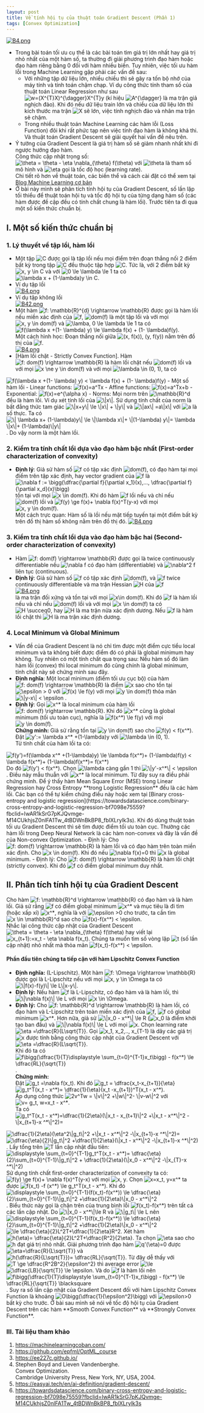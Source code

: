 ```yaml
---
layout: post
title: Về tính hội tụ của thuật toán Gradient Descent (Phần 1)
tags: [Convex Optimization]
---
```



[![B4.png](https://i.postimg.cc/B6N7nH5v/B4.png)](https://postimg.cc/TLLJky48)
- Trong bài toán tối ưu cụ thể là các bài toán tìm giá trị lớn nhất hay giá trị nhỏ nhất của một hàm số, ta thường đi giải phương trình đạo hàm hoặc đạo hàm riêng bằng 0 đối với hàm nhiều biến. Tuy nhiên, việc tối ưu hàm lỗi trong Machine Learning gặp phải các vấn đề sau:  
  - Với những tập dữ liệu lớn, nhiều chiều thì sẽ gây ra tốn bộ nhớ của máy tính và tính toán chậm chạp. Ví dụ công thức tính tham số của thuật toán Linear Regression như sau <img src="https://i.upmath.me/svg/w%3D(X%5E%7BT%7DX)%5E%7B%5Cdagger%7DX%5E%7BT%7Dy" alt="w=(X^{T}X)^{\dagger}X^{T}y" />  (kí hiệu <img src="https://i.upmath.me/svg/%20A%5E%7B%5Cdagger%7D" alt=" A^{\dagger}" /> là ma trận giả nghịch đảo). Khi đó nếu dữ liệu train lớn và chiều của dữ liệu lớn thì kích thước ma trận <img src="https://i.upmath.me/svg/X" alt="X" /> sẽ lớn, việc tính nghịch đảo và nhân ma trận sẽ chậm.
  - Trong nhiều thuật toán Machine Learning các hàm lỗi (Loss Function) đôi khi rất phức tạp nên việc tính đạo hàm là không khả thi.  
Và thuật toán Gradient Descent sẽ giải quyết hai vấn đề nêu trên.
- Ý tưởng của Gradient Descent là giá trị hàm số sẽ giảm nhanh nhất khi đi ngược hướng đạo hàm.  
Công thức cập nhật trọng số:  <img src="https://i.upmath.me/svg/%5Ctheta%20%3D%20%5Ctheta%20-%20%5Ceta%20%5Cnabla_%7B%5Ctheta%7D%20f(%5Ctheta)" alt="\theta = \theta - \eta \nabla_{\theta} f(\theta)" /> với <img src="https://i.upmath.me/svg/%5Ctheta%20" alt="\theta " /> là tham số mô hình và <img src="https://i.upmath.me/svg/%5Ceta%20" alt="\eta " /> gọi là tốc độ học (learning rate).  
Chi tiết rõ hơn về thuật toán, các biến thể và cách cài đặt có thể xem tại  [Blog Machine Learning cơ bản](https://machinelearningcoban.com/2017/01/12/gradientdescent/)
- Ở bài này mình sẽ phân tích tính hội tụ của Gradient Descent, số lần lặp tối thiểu để thuật toán hội tụ và tốc độ hội tụ của từng dạng hàm số (các hàm được đề cập đều có tính chất chung là hàm lồi). Trước tiên ta đi qua một số kiến thức chuẩn bị.  

## I. Một số kiến thức chuẩn bị


### 1. Lý thuyết về tập lồi, hàm lồi
- Một tập <img src="https://i.upmath.me/svg/C" alt="C" /> được gọi là tập lồi nếu mọi điểm trên đoạn thẳng nối 2 điểm bất kỳ trong tập <img src="https://i.upmath.me/svg/C" alt="C" /> đều thuộc tập hợp <img src="https://i.upmath.me/svg/C" alt="C" />. Tức là, với 2 điểm bất kỳ <img src="https://i.upmath.me/svg/x%2C%20y%20%5Cin%20C" alt="x, y \in C" /> và với <img src="https://i.upmath.me/svg/0%20%5Cle%20%5Clambda%20%5Cle%201" alt="0 \le \lambda \le 1" /> ta có <img src="https://i.upmath.me/svg/%5Clambda%20x%20%2B%20(1-%5Clambda)y%20%5Cin%20C" alt="\lambda x + (1-\lambda)y \in C" />.  
- Ví dụ tập lồi  
[![B4.png](https://i.postimg.cc/c1D7Fbg5/B4.png)](https://postimg.cc/mhHFDVSQ)
- Ví dụ tập không lồi  
[![B42.png](https://i.postimg.cc/sXLYgBrC/B42.png)](https://postimg.cc/TLrLk31t)
- Một hàm <img src="https://i.upmath.me/svg/f%3A%20%5Cmathbb%7BR%7D%5E%7Bd%7D%20%5Crightarrow%20%5Cmathbb%7BR%7D" alt="f: \mathbb{R}^{d} \rightarrow \mathbb{R}" /> được gọi là hàm lồi nếu miền xác định của <img src="https://i.upmath.me/svg/f" alt="f" />, <img src="https://i.upmath.me/svg/dom(f)" alt="dom(f)" /> là một tập lồi và với mọi <img src="https://i.upmath.me/svg/x%2C%20y%20%5Cin%20dom(f)" alt="x, y \in dom(f)" /> và <img src="https://i.upmath.me/svg/%5Clamba%2C%200%20%5Cle%20%5Clambda%20%5Cle%201" alt="\lamba, 0 \le \lambda \le 1" /> ta có  
<img src="https://i.upmath.me/svg/f(%5Clambda%20x%20%2B(1-%20%5Clambda)%20y)%20%5Cle%20%5Clambda%20f(x)%20%2B%20(1-%20%5Clambda)f(y)" alt="f(\lambda x +(1- \lambda) y) \le \lambda f(x) + (1- \lambda)f(y)" />.  
Một cách hình học: Đoạn thẳng nối giữa <img src="https://i.upmath.me/svg/(x%2C%20f(x))%2C%20(y%2C%20f(y))" alt="(x, f(x)), (y, f(y))" /> nằm trên đồ thị của <img src="https://i.upmath.me/svg/f" alt="f" />.  
[![B4.png](https://i.postimg.cc/02H7GWXd/B4.png)](https://postimg.cc/7f0CwVkf)
- [Hàm lồi chặt - Strictly Convex Function]. Hàm <img src="https://i.upmath.me/svg/f%3A%20dom(f)%20%5Crightarrow%20%5Cmathbb%7BR%7D" alt="f: dom(f) \rightarrow \mathbb{R}" /> là hàm lồi chặt nếu <img src="https://i.upmath.me/svg/dom(f)" alt="dom(f)" /> lồi và với mọi <img src="https://i.upmath.me/svg/x%20%5Cne%20y%20%5Cin%20dom(f)" alt="x \ne y \in dom(f)" /> và với mọi <img src="https://i.upmath.me/svg/%5Clambda%20%5Cin%20(0%2C%201)" alt="\lambda \in (0, 1)" />, ta có  
<img src="https://i.upmath.me/svg/f(%5Clambda%20x%20%2B(1-%20%5Clambda)%20y)%20%3C%20%5Clambda%20f(x)%20%2B%20(1-%20%5Clambda)f(y)" alt="f(\lambda x +(1- \lambda) y) &lt; \lambda f(x) + (1- \lambda)f(y)" />
- Một số hàm lồi
   - Linear functions: <img src="https://i.upmath.me/svg/f(x)%3Da%5ETx" alt="f(x)=a^Tx" />  
   - Affine functions: <img src="https://i.upmath.me/svg/f(x)%3Da%5ETx%2Bb" alt="f(x)=a^Tx+b" />
   - Exponential: <img src="https://i.upmath.me/svg/f(x)%3De%5E%7B%5Calpha%20x%7D" alt="f(x)=e^{\alpha x}" />  
   - Norms: Mọi norm trên <img src="https://i.upmath.me/svg/%5Cmathbb%7BR%7D%5Ed" alt="\mathbb{R}^d" /> đều là hàm lồi.  
     Ví dụ xét tính lồi của <img src="https://i.upmath.me/svg/%5C%7Cx%5C%7C" alt="\|x\|" />.
     Sử dụng tính chất của norm là bất đẳng thức tam giác <img src="https://i.upmath.me/svg/%5C%7Cx%2By%5C%7C%20%5Cle%20%5C%7Cx%5C%7C%20%2B%20%5C%7Cy%5C%7C" alt="\|x+y\| \le \|x\| + \|y\|" /> và <img src="https://i.upmath.me/svg/%5C%7Cax%5C%7C%20%3Da%5C%7Cx%5C%7C" alt="\|ax\| =a\|x\|" /> với <img src="https://i.upmath.me/svg/a" alt="a" /> là số thực.  
     Ta có <img src="https://i.upmath.me/svg/%5C%7C%20%5Clambda%20x%2B%20(1-%5Clambda)y%5C%7C%20%5Cle%20%5C%7C%5Clambda%20x%5C%7C%2B%20%5C%7C(1-%5Clambda)%20y%5C%7C%3D%20%5Clambda%20%5C%7Cx%5C%7C%2B%20(1-%5Clambda)%5C%7Cy%5C%7C" alt="\| \lambda x+ (1-\lambda)y\| \le \|\lambda x\|+ \|(1-\lambda) y\|= \lambda \|x\|+ (1-\lambda)\|y\|" />. Do vậy norm là một hàm lồi.  

### 2. Kiểm tra tính chất lồi dựa vào đạo hàm bậc nhất (First-order characterization of convexity)
- **Định lý**: Giả sử hàm số <img src="https://i.upmath.me/svg/f" alt="f" /> có tập xác định <img src="https://i.upmath.me/svg/dom(f)" alt="dom(f)" />, có đạo hàm tại mọi điểm trên tập xác định, hay vector gradient của <img src="https://i.upmath.me/svg/f" alt="f" /> là <img src="https://i.upmath.me/svg/%5Cnabla%20f%20%3A%3D%20%5Cbigg(%5Cdfrac%7B%5Cpartial%20f%7D%7B%5Cpartial%20x_1%7D(x)%2C...%2C%20%5Cdfrac%7B%5Cpartial%20f%7D%7B%5Cpartial%20x_d%7D(x)%5Cbigg)" alt="\nabla f := \bigg(\dfrac{\partial f}{\partial x_1}(x),..., \dfrac{\partial f}{\partial x_d}(x)\bigg)" /> tồn tại với mọi <img src="https://i.upmath.me/svg/x%20%5Cin%20dom(f)" alt="x \in dom(f)" />. Khi đó hàm <img src="https://i.upmath.me/svg/f" alt="f" /> lồi nếu và chỉ nếu <img src="https://i.upmath.me/svg/dom(f)" alt="dom(f)" /> lồi và <img src="https://i.upmath.me/svg/f(y)%20%5Cge%20f(x)%2B%20%5Cnabla%20f(x)%5ET(y-x)" alt="f(y) \ge f(x)+ \nabla f(x)^T(y-x)" /> với mọi <img src="https://i.upmath.me/svg/x%2C%20y%20%5Cin%20dom(f)" alt="x, y \in dom(f)" />.  
Một cách trực quan: Hàm số là lồi nếu mặt tiếp tuyến tại một điểm bất kỳ trên đồ thị hàm số không nằm trên đồ thị đó.
 [![B4.png](https://i.postimg.cc/8z62FM06/B4.png)](https://postimg.cc/bZqCWD8y)  
 
### 3. Kiểm tra tính chất lồi dựa vào đạo hàm bậc hai (Second-order characterization of convexity)
- Hàm <img src="https://i.upmath.me/svg/f%3A%20dom(f)%20%5Crightarrow%20%5Cmathbb%7BR%7D" alt="f: dom(f) \rightarrow \mathbb{R}" /> được gọi là twice continuously differentiable nếu <img src="https://i.upmath.me/svg/%5Cnabla%20f" alt="\nabla f" /> có đạo hàm (differentiable) và <img src="https://i.upmath.me/svg/%5Cnabla%5E2%20f" alt="\nabla^2 f" /> liên tục (continuous).
- **Định lý**: Giả sử hàm số <img src="https://i.upmath.me/svg/f" alt="f" /> có tập xác định <img src="https://i.upmath.me/svg/dom(f)" alt="dom(f)" />, và <img src="https://i.upmath.me/svg/f" alt="f" /> twice
continuously differentiable và ma trận Hessian <img src="https://i.upmath.me/svg/H" alt="H" /> của <img src="https://i.upmath.me/svg/f" alt="f" />  
[![B4.png](https://i.postimg.cc/fbhqPFTH/B4.png)](https://postimg.cc/fVBvt8dX)  
 là ma trận đối xứng và tồn tại với mọi <img src="https://i.upmath.me/svg/x%5Cin%20dom(f)" alt="x\in dom(f)" />. Khi đó <img src="https://i.upmath.me/svg/f" alt="f" /> là hàm lồi nếu và chỉ nếu <img src="https://i.upmath.me/svg/dom(f)" alt="dom(f)" /> lồi và với mọi <img src="https://i.upmath.me/svg/x%20%5Cin%20dom(f)" alt="x \in dom(f)" /> ta có <img src="https://i.upmath.me/svg/%20H%20%5Csucceq0" alt=" H \succeq0" />, hay <img src="https://i.upmath.me/svg/H" alt="H" /> là ma trận nửa xác định dương. Nếu <img src="https://i.upmath.me/svg/f" alt="f" /> là hàm lồi chặt thì <img src="https://i.upmath.me/svg/H" alt="H" /> là ma trận xác định dương.  
 
### 4. Local Minimum và Global Minimum
- Vấn đề của Gradient Descent là nó chỉ tìm được một điểm cực tiểu local minimum và ta không biết được điểm đó có phải là global minimum hay không. Tuy nhiên có một tính chất qua trọng sau: Nếu hàm số đó làm hàm lồi (convex) thì local minimum đó cũng chính là global minimum, tính chất này sẽ chứng minh sau đây.  
- **Định nghĩa**: Một local minimum (điểm tối ưu cục bộ) của hàm <img src="https://i.upmath.me/svg/f%3A%20dom(f)%20%5Crightarrow%20%5Cmathbb%7BR%7D" alt="f: dom(f) \rightarrow \mathbb{R}" /> là điểm <img src="https://i.upmath.me/svg/x" alt="x" /> sao cho tồn tại <img src="https://i.upmath.me/svg/%5Cepsilon%20%3E%200" alt="\epsilon &gt; 0" /> với <img src="https://i.upmath.me/svg/f(x)%20%5Cle%20f(y)" alt="f(x) \le f(y)" /> với mọi <img src="https://i.upmath.me/svg/y%20%5Cin%20dom(f)" alt="y \in dom(f)" /> thỏa mãn <img src="https://i.upmath.me/svg/%5C%7Cy-x%5C%7C%20%3C%20%5Cepsilon" alt="\|y-x\| &lt; \epsilon" /> .  
- **Định lý**: Gọi <img src="https://i.upmath.me/svg/x%5E*" alt="x^*" /> là local minimum của hàm lồi <img src="https://i.upmath.me/svg/f%3A%20dom(f)%20%5Crightarrow%20%5Cmathbb%7BR%7D" alt="f: dom(f) \rightarrow \mathbb{R}" />. Khi đó <img src="https://i.upmath.me/svg/x%5E*" alt="x^*" /> cũng là global minimum (tối ưu toàn cục), nghĩa là <img src="https://i.upmath.me/svg/f(x%5E*)%20%5Cle%20f(y)" alt="f(x^*) \le f(y)" /> với mọi <img src="https://i.upmath.me/svg/y%20%5Cin%20dom(f)" alt="y \in dom(f)" />.  
**Chứng minh:** Giả sử rằng tồn tại <img src="https://i.upmath.me/svg/y%20%5Cin%20dom(f)" alt="y \in dom(f)" /> sao cho <img src="https://i.upmath.me/svg/f(y)%20%3C%20f(x%5E*)" alt="f(y) &lt; f(x^*)" />.  
Đặt <img src="https://i.upmath.me/svg/y'%3A%3D%20%5Clambda%20x%5E*%20%2B(1-%5Clambda)y" alt="y':= \lambda x^* +(1-\lambda)y" /> với <img src="https://i.upmath.me/svg/%5Clambda%20%5Cin%20(0%2C%201)" alt="\lambda \in (0, 1)" />.  
Từ tính chất của hàm lồi ta có:  
<img src="https://i.upmath.me/svg/f(y')%3Df(%5Clambda%20x%5E*%20%2B(1-%5Clambda)y)%20%5Cle%20%5Clambda%20f(x%5E*)%2B%20(1-%5Clambda)f(y)%20%3C%20%5Clambda%20f(x%5E*)%2B%20(1-%5Clambda)f(x%5E*)%3D%20f(x%5E*)" alt="f(y')=f(\lambda x^* +(1-\lambda)y) \le \lambda f(x^*)+ (1-\lambda)f(y) &lt; \lambda f(x^*)+ (1-\lambda)f(x^*)= f(x^*)" />  
Do đó <img src="https://i.upmath.me/svg/f(y')%20%3C%20f(x%5E*)" alt="f(y') &lt; f(x^*)" />. Chọn <img src="https://i.upmath.me/svg/%5Clambda" alt="\lambda" /> càng gần 1 thì <img src="https://i.upmath.me/svg/%5C%7Cy'-x%5E*%5C%7C%20%3C%20%5Cepsilon" alt="\|y'-x^*\| &lt; \epsilon" />. Điều này mẫu thuẫn với <img src="https://i.upmath.me/svg/x%5E*" alt="x^*" /> là local minimum.  
Từ đây suy ra điều phải chứng minh.  
Để ý thấy hàm Mean Square Error (MSE) trong Linear Regression hay Cross Entropy **trong Logistic Regression** đều là các hàm lồi. Các bạn có thể tự kiểm chứng điều này hoặc xem tại [Binary cross-entropy and logistic regression](https://towardsdatascience.com/binary-cross-entropy-and-logistic-regression-bf7098e75559?fbclid=IwAR1kSrG7pKJQvmge-M14CUkhjsZ0nlFA1Tw_4tBDWnBkBP8_fblXLrylk3s). Khi đó dùng thuật toán tối ưu Gradient Descent thì sẽ tìm được điểm tối ưu toàn cục.  
Thường các hàm lỗi trong Deep Neural Network là các hàm non-convex và đây là vấn đề của Non-convex Optimization.  
- Định lý: Cho <img src="https://i.upmath.me/svg/f%3A%20dom(f)%20%5Crightarrow%20%5Cmathbb%7BR%7D" alt="f: dom(f) \rightarrow \mathbb{R}" /> là hàm lồi và có đạo hàm trên toàn miền xác định. Cho <img src="https://i.upmath.me/svg/x%20%5Cin%20dom(f)" alt="x \in dom(f)" />. Khi đó nếu <img src="https://i.upmath.me/svg/%5Cnabla%20f(x)%3D0" alt="\nabla f(x)=0" /> thì <img src="https://i.upmath.me/svg/x" alt="x" /> là global minimum.  
- Định lý: Cho <img src="https://i.upmath.me/svg/f%3A%20dom(f)%20%5Crightarrow%20%5Cmathbb%7BR%7D" alt="f: dom(f) \rightarrow \mathbb{R}" /> là hàm lồi chặt (strictly convex). Khi đó <img src="https://i.upmath.me/svg/f" alt="f" /> có điểm global minimum duy nhất.  

## II. Phân tích tính hội tụ của Gradient Descent
Cho hàm <img src="https://i.upmath.me/svg/f%3A%20%5Cmathbb%7BR%7D%5Ed%20%5Crightarrow%20%5Cmathbb%7BR%7D" alt="f: \mathbb{R}^d \rightarrow \mathbb{R}" /> có đạo hàm và là hàm lồi. Giả sử rằng <img src="https://i.upmath.me/svg/f" alt="f" /> có điểm global minimum <img src="https://i.upmath.me/svg/x%5E*" alt="x^*" /> và mục tiêu là đi tìm (hoặc xấp xỉ) <img src="https://i.upmath.me/svg/x%5E*" alt="x^*" />, nghĩa là với <img src="https://i.upmath.me/svg/%20%5Cepsilon%20%3E0" alt=" \epsilon &gt;0" /> cho trước, ta cần tìm <img src="https://i.upmath.me/svg/x%20%5Cin%20%5Cmathbb%7BR%7D%5Ed" alt="x \in \mathbb{R}^d" /> sao cho <img src="https://i.upmath.me/svg/f(x)-f(x%5E*)%20%3C%20%5Cepsilon" alt="f(x)-f(x^*) &lt; \epsilon" />.  
Nhắc lại công thức cập nhật của Gradient Descent  <img src="https://i.upmath.me/svg/%5Ctheta%20%3D%20%5Ctheta%20-%20%5Ceta%20%5Cnabla_%7B%5Ctheta%7D%20f(%5Ctheta)" alt="\theta = \theta - \eta \nabla_{\theta} f(\theta)" /> hay viết lại <img src="https://i.upmath.me/svg/x_%7Bt%2B1%7D%3A%3Dx_t%20-%20%5Ceta%20%5Cnabla%20f(x_t)" alt="x_{t+1}:=x_t - \eta \nabla f(x_t)" />. Chúng ta muốn tìm số vòng lặp <img src="https://i.upmath.me/svg/t" alt="t" /> (số lần cập nhật) nhỏ nhất mà thỏa mãn <img src="https://i.upmath.me/svg/f(x_t)-f(x%5E*)%20%3C%20%5Cepsilon" alt="f(x_t)-f(x^*) &lt; \epsilon" />.  
#### Phần đầu tiên chúng ta tiếp cận với hàm Lipschitz Convex Function  
- **Định nghĩa:** (L-Lipschitz). Một hàm <img src="https://i.upmath.me/svg/f%3A%20%5COmega%20%5Crightarrow%20%5Cmathbb%7BR%7D" alt="f: \Omega \rightarrow \mathbb{R}" /> được gọi là L-Lipschitz nếu với mọi <img src="https://i.upmath.me/svg/x%2C%20y%20%5Cin%20%5COmega" alt="x, y \in \Omega" /> ta có <img src="https://i.upmath.me/svg/%5C%7Cf(x)-f(y)%5C%7C%20%5Cle%20L%5C%7Cx-y%5C%7C" alt="\|f(x)-f(y)\| \le L\|x-y\|" />.  
- **Định lý:** Nếu hàm <img src="https://i.upmath.me/svg/f" alt="f" /> là L-Lipschitz, có đạo hàm và là hàm lồi, thì <img src="https://i.upmath.me/svg/%5C%7C%5Cnabla%20f(x)%5C%7C%20%5Cle%20L%20" alt="\|\nabla f(x)\| \le L " /> với mọi <img src="https://i.upmath.me/svg/x%20%5Cin%20%5COmega" alt="x \in \Omega" />.  
- **Định lý:** Cho <img src="https://i.upmath.me/svg/%20f%3A%20%5Cmathbb%7BR%7D%5Ed%20%5Crightarrow%20%5Cmathbb%7BR%7D" alt=" f: \mathbb{R}^d \rightarrow \mathbb{R}" /> là hàm lồi, có đạo hàm và L-Lipschitz trên toàn miền xác định của <img src="https://i.upmath.me/svg/f" alt="f" />, <img src="https://i.upmath.me/svg/f" alt="f" /> có global minimum <img src="https://i.upmath.me/svg/x%5E*" alt="x^*" />. Hơn nữa, giả sử <img src="https://i.upmath.me/svg/%5C%7Cx_0%20-%20x%5E*%5C%7C%20%5Cle%20R" alt="\|x_0 - x^*\| \le R" /> (<img src="https://i.upmath.me/svg/x_0" alt="x_0" /> là điểm khởi tạo ban đầu) và <img src="https://i.upmath.me/svg/%5C%7C%5Cnabla%20f(x)%5C%7C%20%5Cle%20L" alt="\|\nabla f(x)\| \le L" /> với mọi <img src="https://i.upmath.me/svg/x" alt="x" />. Chọn learning rate <img src="https://i.upmath.me/svg/%5Ceta%20%3D%5Cdfrac%7BR%7D%7BL%5Csqrt%7BT%7D%7D" alt="\eta =\dfrac{R}{L\sqrt{T}}" />. Gọi <img src="https://i.upmath.me/svg/x_1%2C%20x_2%2C..%2C%20x_%7BT-1%7D" alt="x_1, x_2,.., x_{T-1}" /> là dãy các giá trị <img src="https://i.upmath.me/svg/x" alt="x" /> được tính bằng công thức cập nhật của Gradient Descent với <img src="https://i.upmath.me/svg/%5Ceta%20%3D%5Cdfrac%7BR%7D%7BL%5Csqrt%7BT%7D%7D" alt="\eta =\dfrac{R}{L\sqrt{T}}" />.  
Khi đó ta có  <img src="https://i.upmath.me/svg/f%5Cbigg(%5Cdfrac%7B1%7D%7BT%7D%5Cdisplaystyle%20%5Csum_%7Bt%3D0%7D%5E%7BT-1%7Dx_t%5Cbigg)%20-%20f(x%5E*)%20%5Cle%20%5Cdfrac%7BRL%7D%7B%5Csqrt%7BT%7D%7D" alt="f\bigg(\dfrac{1}{T}\displaystyle \sum_{t=0}^{T-1}x_t\bigg) - f(x^*) \le \dfrac{RL}{\sqrt{T}}" />.  
**Chứng minh:**  
Đặt <img src="https://i.upmath.me/svg/g_t%20%3D%5Cnabla%20f(x_t)" alt="g_t =\nabla f(x_t)" />. Khi đó <img src="https://i.upmath.me/svg/g_t%20%3D%20%5Cdfrac%7Bx_t-x_%7Bt%2B1%7D%7D%7B%5Ceta%7D" alt="g_t = \dfrac{x_t-x_{t+1}}{\eta}" />  
<img src="https://i.upmath.me/svg/g_t%5ET(x_t%20-%20x%5E*)%3D%20%5Cdfrac%7B1%7D%7B%5Ceta%7D(x_t%20-x_%7Bt%2B1%7D)%5ET(x_t%20-%20x%5E*)" alt="g_t^T(x_t - x^*)= \dfrac{1}{\eta}(x_t -x_{t+1})^T(x_t - x^*)" />.  
Áp dụng công thức <img src="https://i.upmath.me/svg/2v%5ETw%20%3D%20%5C%7Cv%5C%7C%5E2%20%2B%5C%7Cw%5C%7C%5E2-%20%5C%7Cv-w%5C%7C%5E2" alt="2v^Tw = \|v\|^2 +\|w\|^2- \|v-w\|^2" /> với <img src="https://i.upmath.me/svg/v%3D%20g_t%2C%20w%3Dx_t%20-%20x%5E*" alt="v= g_t, w=x_t - x^*" />.  
Ta có <img src="https://i.upmath.me/svg/%20g_t%5ET(x_t%20-%20x%5E*)%3D%5Cdfrac%7B1%7D%7B2%5Ceta%7D(%5C%7Cx_t%20-%20x_%7Bt%2B1%7D%5C%7C%5E2%20%2B%5C%7Cx_t%20-%20x%5E*%5C%7C%5E2%20-%5C%7Cx_%7Bt%2B1%7D-x%20%5E*%5C%7C%5E2)%3D%20%20%20%20" alt=" g_t^T(x_t - x^*)=\dfrac{1}{2\eta}(\|x_t - x_{t+1}\|^2 +\|x_t - x^*\|^2 -\|x_{t+1}-x ^*\|^2)=    " />
<img src="https://i.upmath.me/svg/%20%5Cdfrac%7B1%7D%7B2%5Ceta%7D(%5Ceta%5E2%5C%7Cg_t%5C%7C%5E2%20%2B%5C%7Cx_t%20-%20x%5E*%5C%7C%5E2%20-%5C%7Cx_%7Bt%2B1%7D-x%20%5E*%5C%7C%5E2)%3D%20%20" alt=" \dfrac{1}{2\eta}(\eta^2\|g_t\|^2 +\|x_t - x^*\|^2 -\|x_{t+1}-x ^*\|^2)=  " />
<img src="https://i.upmath.me/svg/%5Cdfrac%7B%5Ceta%7D%7B2%7D%5C%7Cg_t%5C%7C%5E2%20%2B%5Cdfrac%7B1%7D%7B2%5Ceta%7D(%5C%7Cx_t%20-%20x%5E*%5C%7C%5E2%20-%5C%7Cx_%7Bt%2B1%7D-x%20%5E*%5C%7C%5E2)" alt="\dfrac{\eta}{2}\|g_t\|^2 +\dfrac{1}{2\eta}(\|x_t - x^*\|^2 -\|x_{t+1}-x ^*\|^2)" />.  
Lấy tổng trên <img src="https://i.upmath.me/svg/T" alt="T" /> lần cập nhật đầu tiên:  
<img src="https://i.upmath.me/svg/%5Cdisplaystyle%20%5Csum_%7Bt%3D0%7D%5E%7BT-1%7Dg_t%5ET(x_t%20-%20x%5E*)%3D%20%5Cdfrac%7B%5Ceta%7D%7B2%7D%5Csum_%7Bt%3D0%7D%5E%7BT-1%7D%5C%7Cg_t%5C%7C%5E2%20%2B%20%5Cdfrac%7B1%7D%7B2%5Ceta%7D(%5C%7Cx_0%20-%20x%5E*%5C%7C%5E2%20-%5C%7Cx_%7BT%7D-x%20%5E*%5C%7C%5E2)" alt="\displaystyle \sum_{t=0}^{T-1}g_t^T(x_t - x^*)= \dfrac{\eta}{2}\sum_{t=0}^{T-1}\|g_t\|^2 + \dfrac{1}{2\eta}(\|x_0 - x^*\|^2 -\|x_{T}-x ^*\|^2)" />  
Sử dụng tính chất first-order characterization of convexity ta có:  
<img src="https://i.upmath.me/svg/f(y)%20%5Cge%20f(x)%2B%20%5Cnabla%20f(x)%5ET(y-x)" alt="f(y) \ge f(x)+ \nabla f(x)^T(y-x)" /> với mọi <img src="https://i.upmath.me/svg/x%2C%20y" alt="x, y" />.  
Chọn <img src="https://i.upmath.me/svg/x%3Dx_t%2C%20y%3Dx%5E*" alt="x=x_t, y=x^*" /> ta được <img src="https://i.upmath.me/svg/f(x_t)%20-f%20(x%5E*)%20%5Cle%20g_t%5ET(x_t%20-%20x%5E*)" alt="f(x_t) -f (x^*) \le g_t^T(x_t - x^*)" />.  
Khi đó <img src="https://i.upmath.me/svg/%5Cdisplaystyle%20%5Csum_%7Bt%3D0%7D%5E%7BT-1%7D(f(x_t)-f(x%5E*))%20%5Cle%20%5Cdfrac%7B%5Ceta%7D%7B2%7D%5Csum_%7Bt%3D0%7D%5E%7BT-1%7D%5C%7Cg_t%5C%7C%5E2%20%2B%5Cdfrac%7B1%7D%7B2%5Ceta%7D%5C%7Cx_0%20-%20x%5E*%5C%7C%5E2" alt="\displaystyle \sum_{t=0}^{T-1}(f(x_t)-f(x^*)) \le \dfrac{\eta}{2}\sum_{t=0}^{T-1}\|g_t\|^2 +\dfrac{1}{2\eta}\|x_0 - x^*\|^2" />.  
Biểu thức này gọi là chặn trên của trung bình lỗi <img src="https://i.upmath.me/svg/f(x_t)-f(x%5E*)" alt="f(x_t)-f(x^*)" /> trên tất cả các lần cập nhật.  
Do <img src="https://i.upmath.me/svg/%5C%7Cx_0%20-%20x%5E*%5C%7C%5Cle%20R" alt="\|x_0 - x^*\|\le R" /> và <img src="https://i.upmath.me/svg/%5C%7Cg_t%5C%7C%20%5Cle%20L" alt="\|g_t\| \le L" /> nên   
<img src="https://i.upmath.me/svg/%5Cdisplaystyle%20%5Csum_%7Bt%3D0%7D%5E%7BT-1%7D(f(x_t)-f(x%5E*))%20%5Cle%20%5Cdfrac%7B%5Ceta%7D%7B2%7D%5Csum_%7Bt%3D0%7D%5E%7BT-1%7D%5C%7Cg_t%5C%7C%5E2%20%2B%5Cdfrac%7B1%7D%7B2%5Ceta%7D%5C%7Cx_0%20-%20x%5E*%5C%7C%5E2" alt="\displaystyle \sum_{t=0}^{T-1}(f(x_t)-f(x^*)) \le \dfrac{\eta}{2}\sum_{t=0}^{T-1}\|g_t\|^2 +\dfrac{1}{2\eta}\|x_0 - x^*\|^2" />  
<img src="https://i.upmath.me/svg/%5Cle%20%5Cdfrac%7B%5Ceta%7D%7B2%7DL%5E2T%2B%5Cdfrac%7B1%7D%7B2%5Ceta%7DR%5E2" alt="\le \dfrac{\eta}{2}L^2T+\dfrac{1}{2\eta}R^2" />.  
Xét hàm <img src="https://i.upmath.me/svg/h(%5Ceta)%3D%20%5Cdfrac%7B%5Ceta%7D%7B2%7DL%5E2T%2B%5Cdfrac%7BR%5E2%7D%7B2%5Ceta%7D" alt="h(\eta)= \dfrac{\eta}{2}L^2T+\dfrac{R^2}{2\eta}" />.  
Ta chọn <img src="https://i.upmath.me/svg/%5Ceta" alt="\eta" /> sao cho <img src="https://i.upmath.me/svg/h" alt="h" /> đạt giá trị nhỏ nhất.  
Giải phương trình đạo hàm <img src="https://i.upmath.me/svg/q'(%5Ceta)%3D0" alt="q'(\eta)=0" /> được <img src="https://i.upmath.me/svg/%5Ceta%3D%5Cdfrac%7BR%7D%7BL%5Csqrt%7BT%7D%7D" alt="\eta=\dfrac{R}{L\sqrt{T}}" /> và <img src="https://i.upmath.me/svg/h(%5Cdfrac%7BR%7D%7BL%5Csqrt%7BT%7D%7D)%3D%20%5Cdfrac%7BRL%7D%7B%5Csqrt%7BT%7D%7D" alt="h(\dfrac{R}{L\sqrt{T}})= \dfrac{RL}{\sqrt{T}}" />.  
Từ đây dễ thấy với <img src="https://i.upmath.me/svg/T%20%5Cge%20%5Cdfrac%7BR%5E2B%5E2%7D%7B%5Cepsilon%5E2%7D" alt="T \ge \dfrac{R^2B^2}{\epsilon^2}" /> thì average error <img src="https://i.upmath.me/svg/%5Cle" alt="\le" /> <img src="https://i.upmath.me/svg/%5Cdfrac%7BLB%7D%7B%5Csqrt%7BT%7D%7D%20%5Cle%20%5Cepsilon" alt="\dfrac{LB}{\sqrt{T}} \le \epsilon" />.  
Và do <img src="https://i.upmath.me/svg/f" alt="f" /> là hàm lồi nên <img src="https://i.upmath.me/svg/f%5Cbigg(%5Cdfrac%7B1%7D%7BT%7D%5Cdisplaystyle%20%5Csum_%7Bt%3D0%7D%5E%7BT-1%7Dx_t%5Cbigg)%20-%20f(x%5E*)%20%5Cle%20%5Cdfrac%7BRL%7D%7B%5Csqrt%7BT%7D%7D%20%5Cblacksquare" alt="f\bigg(\dfrac{1}{T}\displaystyle \sum_{t=0}^{T-1}x_t\bigg) - f(x^*) \le \dfrac{RL}{\sqrt{T}} \blacksquare" />.  
Suy ra số lần cập nhật của Gradient Descent đối với hàm Lipschitz Convex Function là khoảng <img src="https://i.upmath.me/svg/O%5Cbigg(%5Cdfrac%7B1%7D%7B%5Cepsilon%5E2%7D%5Cbigg)" alt="O\bigg(\dfrac{1}{\epsilon^2}\bigg)" /> với <img src="https://i.upmath.me/svg/%5Cepsilon%3E0" alt="\epsilon&gt;0" /> bất kỳ cho trước.  
Ở bài sau mình sẽ nói về tốc độ hội tụ của Gradient Descent trên các hàm **Smooth Convex Function** và **Strongly Convex Function**.  

### III. Tài liệu tham khảo  
1. https://machinelearningcoban.com/  
2. https://github.com/epfml/OptML_course  
3. https://ee227c.github.io/  
4. Stephen Boyd and Lieven Vandenberghe.  
   Convex Optimization.  
   Cambridge University Press, New York, NY, USA, 2004.  
5. https://easyai.tech/en/ai-definition/gradient-descent/  
6. https://towardsdatascience.com/binary-cross-entropy-and-logistic-regression-bf7098e75559?fbclid=IwAR1kSrG7pKJQvmge-M14CUkhjsZ0nlFA1Tw_4tBDWnBkBP8_fblXLrylk3s


























